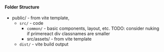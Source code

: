 #### Folder Structure

- public/ - from vite template,
  - `src/` - code
    - `common/` - basic components, layout, etc. TODO: consider nuking if primereact div classnames are smaller
    - src/assets/ - from vite template
  - `dist/` - vite build output
